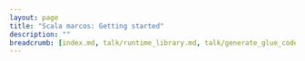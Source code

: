 ```yaml
---
layout: page
title: "Scala marcos: Getting started"
description: ""
breadcrumb: [index.md, talk/runtime_library.md, talk/generate_glue_code.md]
---
```


